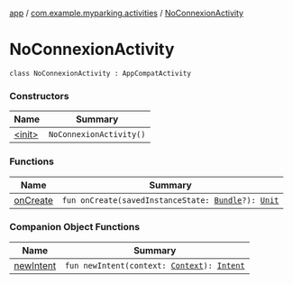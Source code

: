 [app](../../index.md) / [com.example.myparking.activities](../index.md) / [NoConnexionActivity](./index.md)

# NoConnexionActivity

`class NoConnexionActivity : AppCompatActivity`

### Constructors

| Name | Summary |
|---|---|
| [&lt;init&gt;](-init-.md) | `NoConnexionActivity()` |

### Functions

| Name | Summary |
|---|---|
| [onCreate](on-create.md) | `fun onCreate(savedInstanceState: `[`Bundle`](https://developer.android.com/reference/android/os/Bundle.html)`?): `[`Unit`](https://kotlinlang.org/api/latest/jvm/stdlib/kotlin/-unit/index.html) |

### Companion Object Functions

| Name | Summary |
|---|---|
| [newIntent](new-intent.md) | `fun newIntent(context: `[`Context`](https://developer.android.com/reference/android/content/Context.html)`): `[`Intent`](https://developer.android.com/reference/android/content/Intent.html) |
